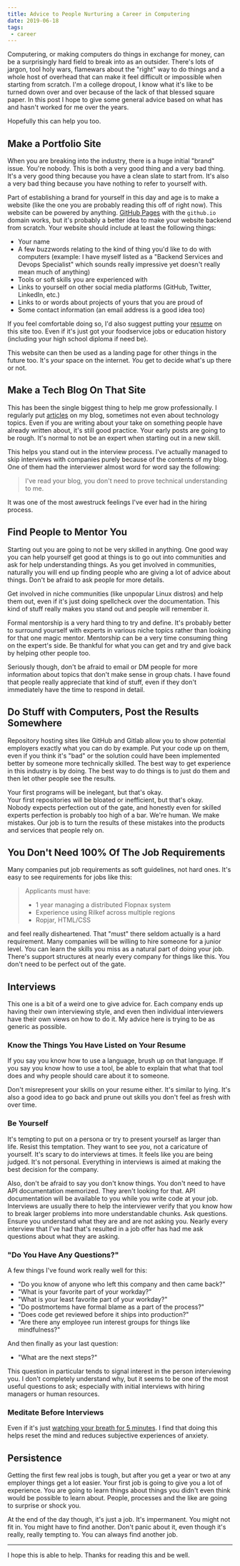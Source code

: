 ```yaml
---
title: Advice to People Nurturing a Career in Computering
date: 2019-06-18
tags:
 - career
---
```


Computering, or making computers do things in exchange for money, can be a
surprisingly hard field to break into as an outsider. There's lots of jargon, 
tool holy wars, flamewars about the "right" way to do things and a whole host
of overhead that can make it feel difficult or impossible when starting from
scratch. I'm a college dropout, I know what it's like to be turned down over
and over because of the lack of that blessed square paper. In this post I 
hope to give some general advice based on what has and hasn't worked for me
over the years.

Hopefully this can help you too.

## Make a Portfolio Site

When you are breaking into the industry, there is a huge initial "brand" issue.
You're nobody. This is both a very good thing and a very bad thing. It's a very
good thing because you have a clean slate to start from. It's also a very bad
thing because you have nothing to refer to yourself with.

Part of establishing a brand for yourself in this day and age is to make a website
(like the one you are probably reading this off of right now). This website can
be powered by anything. [GitHub Pages](https://pages.github.com) with the `github.io`
domain works, but it's probably a better idea to make your website backend from scratch.
Your website should include at least the following things:

- Your name
- A few buzzwords relating to the kind of thing you'd like to do with computers (example: I have myself listed as a "Backend Services and Devops Specialist" which sounds really impressive yet doesn't really mean much of anything)
- Tools or soft skills you are experienced with
- Links to yourself on other social media platforms (GitHub, Twitter, LinkedIn, etc.)
- Links to or words about projects of yours that you are proud of
- Some contact information (an email address is a good idea too)

If you feel comfortable doing so, I'd also suggest putting your [resume](https://xeiaso.net/resume)
on this site too. Even if it's just got your foodservice jobs or education 
history (including your high school diploma if need be).

This website can then be used as a landing page for other things in the future
too. It's _your_ space on the internet. _You_ get to decide what's up there or 
not.

## Make a Tech Blog On That Site

This has been the single biggest thing to help me grow professionally. I regularly
put [articles](https://xeiaso.net/blog) on my blog, sometimes not even about
technology topics. Even if you are writing about your take on something people have
already written about, it's still good practice. Your early posts are going to be
rough. It's normal to not be an expert when starting out in a new skill.

This helps you stand out in the interview process. I've actually managed to skip
interviews with companies purely because of the contents of my blog. One of them
had the interviewer almost word for word say the following:

> I've read your blog, you don't need to prove technical understanding to me.

It was one of the most awestruck feelings I've ever had in the hiring process.

## Find People to Mentor You

Starting out you are going to not be very skilled in anything. One good way you
can help yourself get good at things is to go out into communities and ask for
help understanding things. As you get involved in communities, naturally you will
end up finding people who are giving a lot of advice about things. Don't be 
afraid to ask people for more details. 

Get involved in niche communities (like unpopular Linux distros) and help them
out, even if it's just doing spellcheck over the documentation. This kind of 
stuff really makes you stand out and people will remember it.

Formal mentorship is a very hard thing to try and define. It's probably better
to surround yourself with experts in various niche topics rather than looking
for that one magic mentor. Mentorship can be a very time consuming thing on the
expert's side. Be thankful for what you can get and try and give back by helping
other people too.

Seriously though, don't be afraid to email or DM people for more information about
topics that don't make sense in group chats. I have found that people really 
appreciate that kind of stuff, even if they don't immediately have the time to
respond in detail.

## Do Stuff with Computers, Post the Results Somewhere

Repository hosting sites like GitHub and Gitlab allow you to show potential
employers exactly what you can do by example. Put your code up on them, even
if you think it's "bad" or the solution could have been implemented better by
someone more technically skilled. The best way to get experience in this industry 
is by doing. The best way to do things is to just do them and then let other
people see the results.

Your first programs will be inelegant, but that's okay.  
Your first repositories will be bloated or inefficient, but that's okay.  
Nobody expects perfection out of the gate, and honestly even for skilled experts
perfection is probably too high of a bar. We're human. We make mistakes. Our job
is to turn the results of these mistakes into the products and services that
people rely on.

## You Don't Need 100% Of The Job Requirements

Many companies put job requirements as soft guidelines, not hard ones. It's easy
to see requirements for jobs like this:

> Applicants must have:
>
> - 1 year managing a distributed Flopnax system
> - Experience using Rilkef across multiple regions
> - Ropjar, HTML/CSS

and feel really disheartened. That "must" there seldom actually is a hard 
requirement. Many companies will be willing to hire someone for a junior 
level. You can learn the skills you miss as a natural part of doing your job.
There's support structures at nearly every company for things like this. You
don't need to be perfect out of the gate.

## Interviews

This one is a bit of a weird one to give advice for. Each company ends up having
their own interviewing style, and even then individual interviewers have their
own views on how to do it. My advice here is trying to be as generic as possible.

### Know the Things You Have Listed on Your Resume

If you say you know how to use a language, brush up on that language. If you say
you know how to use a tool, be able to explain that what that tool does and why
people should care about it to someone.

Don't misrepresent your skills on your resume either. It's similar to lying. It's
also a good idea to go back and prune out skills you don't feel as fresh with over
time.

### Be Yourself

It's tempting to put on a persona or try to present yourself as larger than life.
Resist this temptation. They want to see _you_, not a caricature of yourself. It's
scary to do interviews at times. It feels like you are being judged. It's not
personal. Everything in interviews is aimed at making the best decision for the
company. 

Also, don't be afraid to say you don't know things. You don't need to have API
documentation memorized. They aren't looking for that. API documentation will be
available to you while you write code at your job. Interviews are usually there
to help the interviewer verify that you know how to break larger problems into 
more understandable chunks. Ask questions. Ensure you understand what they are
and are not asking you. Nearly every interview that I've had that's resulted in
a job offer has had me ask questions about what they are asking.

### "Do You Have Any Questions?"

A few things I've found work really well for this:

- "Do you know of anyone who left this company and then came back?"
- "What is your favorite part of your workday?"
- "What is your least favorite part of your workday?"
- "Do postmortems have formal blame as a part of the process?"
- "Does code get reviewed before it ships into production?"
- "Are there any employee run interest groups for things like mindfulness?"

And then finally as your last question:

- "What are the next steps?"

This question in particular tends to signal interest in the person interviewing
you. I don't completely understand why, but it seems to be one of the most
useful questions to ask; especially with initial interviews with hiring managers
or human resources.

### Meditate Before Interviews

Even if it's just [watching your breath for 5 minutes](https://when-then-zen.christine.website/meditation/anapana).
I find that doing this helps reset the mind and reduces subjective experiences of
anxiety. 

## Persistence

Getting the first few real jobs is tough, but after you get a year or two at any
employer things get a lot easier. Your first job is going to give you a lot of
experience. You are going to learn things about things you didn't even think 
would be possible to learn about. People, processes and the like are going to
surprise or shock you. 

At the end of the day though, it's just a job. It's impermanent. You might not
fit in. You might have to find another. Don't panic about it, even though it's
really, really tempting to. You can always find another job.

---

I hope this is able to help. Thanks for reading this and be well.

